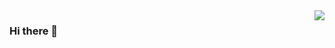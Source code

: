 <img align="right" src="https://github-readme-stats.vercel.app/api?username=Cyno2232&show_icons=true&icon_color=CE1D2D&text_color=718096&bg_color=ffffff&hide_title=true" />

### Hi there 👋

<!--
**Cyno2232/Cyno2232** is a ✨ _special_ ✨ repository because its `README.md` (this file) appears on your GitHub profile.

Here are some ideas to get you started:

- 🔭 I’m currently working on ...
- 🌱 I’m currently learning ...
- 👯 I’m looking to collaborate on ...
- 🤔 I’m looking for help with ...
- 💬 Ask me about ...
- 📫 How to reach me: ...
- 😄 Pronouns: ...
- ⚡ Fun fact: ...
-->
